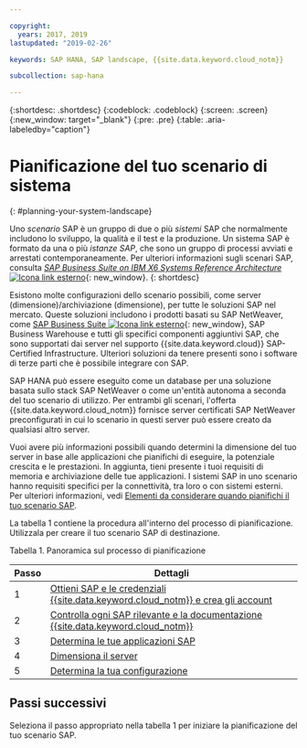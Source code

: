 ```yaml
---

copyright:
  years: 2017, 2019
lastupdated: "2019-02-26"

keywords: SAP HANA, SAP landscape, {{site.data.keyword.cloud_notm}}

subcollection: sap-hana

---
```


{:shortdesc: .shortdesc}
{:codeblock: .codeblock}
{:screen: .screen}
{:new_window: target="_blank"}
{:pre: .pre}
{:table: .aria-labeledby="caption"}

# Pianificazione del tuo scenario di sistema
{: #planning-your-system-landscape}

Uno *scenario* SAP è un gruppo di due o più *sistemi* SAP che normalmente includono lo sviluppo, la qualità e il test e la produzione. Un sistema SAP è formato da una o più *istanze SAP*, che sono un gruppo di processi avviati e arrestati contemporaneamente. Per ulteriori informazioni sugli scenari SAP, consulta [*SAP Business Suite on IBM X6 Systems Reference Architecture* ![Icona link esterno](../../icons/launch-glyph.svg "Icona link esterno")](https://lenovopress.com/redp5073.pdf){: new_window}.
{: shortdesc}

Esistono molte configurazioni dello scenario possibili, come server (dimensione)/archiviazione (dimensione), per tutte le soluzioni SAP nel mercato. Queste soluzioni includono i prodotti basati su SAP NetWeaver, come [SAP Business Suite ![Icona link esterno](../../icons/launch-glyph.svg "Icona link esterno")](https://open.sap.com/courses/suitehana1){: new_window}, SAP Business Warehouse  e tutti gli specifici componenti aggiuntivi SAP, che sono supportati dai server nel supporto {{site.data.keyword.cloud}} SAP-Certified Infrastructure. Ulteriori soluzioni da tenere presenti sono i software di terze parti che è possibile integrare con SAP.

SAP HANA può essere eseguito come un database per una soluzione basata sullo stack SAP NetWeaver o come un'entità autonoma a seconda del tuo scenario di utilizzo. Per entrambi gli scenari, l'offerta {{site.data.keyword.cloud_notm}} fornisce server certificati SAP NetWeaver preconfigurati in cui lo scenario in questi server può essere creato da qualsiasi altro server.

Vuoi avere più informazioni possibili quando determini la dimensione del tuo server in base alle applicazioni che pianifichi di eseguire, la potenziale crescita e le prestazioni. In aggiunta, tieni presente i tuoi requisiti di memoria e archiviazione delle tue applicazioni. I sistemi SAP in uno scenario hanno requisiti specifici per la connettività, tra loro o con sistemi esterni. Per ulteriori informazioni, vedi [Elementi da considerare quando pianifichi il tuo scenario SAP](/docs/infrastructure/sap-hana?topic=sap-hana-considerations#considerations).

La tabella 1 contiene la procedura all'interno del processo di pianificazione. Utilizzala per creare il tuo scenario SAP di destinazione.

Tabella 1. Panoramica sul processo di pianificazione

| Passo | Dettagli |
| --- | --- |
| 1 | [Ottieni SAP e le credenziali {{site.data.keyword.cloud_notm}} e crea gli account](/docs/infrastructure/sap-hana?topic=sap-hana-get_sap_ibm_credentials#get_sap_ibm_credentials) |
| 2 | [Controlla ogni SAP rilevante e la documentazione {{site.data.keyword.cloud_notm}}](/docs/infrastructure/sap-hana?topic=sap-hana-review_doc#review_doc) |
| 3 | [Determina le tue applicazioni SAP](/docs/infrastructure/sap-hana?topic=sap-hana-3-determining-your-sap-applications#3-determining-your-sap-applications) |
| 4 | [Dimensiona il server](/docs/infrastructure/sap-hana?topic=sap-hana-size_the_server#size_the_server) |
| 5 | [Determina la tua configurazione](/docs/infrastructure/sap-hana?topic=sap-hana-determine_configuration#determine_configuration) |

## Passi successivi

Seleziona il passo appropriato nella tabella 1 per iniziare la pianificazione del tuo scenario SAP.
